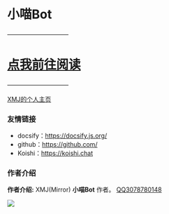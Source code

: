 # 小喵Bot
——————————

# [点我前往阅读](/docs/a-1项目介绍)

——————————

[XMJ的个人主页](https://lingxmj.top)

### 友情链接

- docsify：https://docsify.js.org/
- github：https://github.com/
- Koishi：https://koishi.chat

### 作者介绍

**作者介绍:**  XMJ(Mirror)  **小喵Bot** 作者。
[QQ3078780148](tencent://message/?uin=307878014)

![](https://img2.imgtp.com/2024/03/16/W94p4aKq.jpg)
